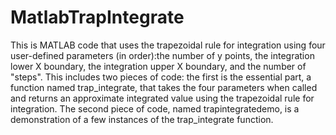 # MatlabTrapIntegrate
This is MATLAB code that uses the trapezoidal rule for integration using four user-defined parameters (in order):the number of y points, the integration lower X boundary, the integration upper X boundary, and the number of "steps".
This includes two pieces of code: the first is the essential part, a function named trap_integrate, 
that takes the four parameters when called and returns an approximate integrated value using the trapezoidal rule for integration. The second piece of code, named trapintegratedemo, is a demonstration of a few instances of the trap_integrate function.
